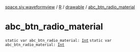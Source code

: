[space.siy.waveformview](../../index.md) / [R](../index.md) / [drawable](index.md) / [abc_btn_radio_material](./abc_btn_radio_material.md)

# abc_btn_radio_material

`static var abc_btn_radio_material: `[`Int`](https://kotlinlang.org/api/latest/jvm/stdlib/kotlin/-int/index.html)
`static var abc_btn_radio_material: `[`Int`](https://kotlinlang.org/api/latest/jvm/stdlib/kotlin/-int/index.html)